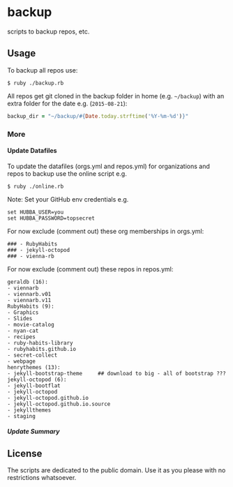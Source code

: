 # backup

scripts to backup repos, etc.



## Usage

To backup all repos use:

```
$ ruby ./backup.rb
```

All repos get git cloned in the backup folder in home (e.g. `~/backup`)
with an extra folder for the date e.g. (`2015-08-21`):

``` ruby
backup_dir = "~/backup/#{Date.today.strftime('%Y-%m-%d')}"
```


### More

#### Update Datafiles

To update the datafiles (orgs.yml and repos.yml) for organizations and repos
to backup use the online script e.g.

```
$ ruby ./online.rb
```

Note: Set your GitHub env credentials e.g.

```
set HUBBA_USER=you
set HUBBA_PASSWORD=topsecret
```

For now exclude (comment out) these org memberships in orgs.yml:

```
### - RubyHabits
### - jekyll-octopod
### - vienna-rb
```

For now exclude (comment out) these repos in repos.yml:

```
geraldb (16):
- viennarb
- viennarb.v01
- viennarb.v11
RubyHabits (9):
- Graphics
- Slides
- movie-catalog
- nyan-cat
- recipes
- ruby-habits-library
- rubyhabits.github.io
- secret-collect
- webpage
henrythemes (13):
- jekyll-bootstrap-theme     ## download to big - all of bootstrap ???
jekyll-octopod (6):
- jekyll-bootflat
- jekyll-octopod
- jekyll-octopod.github.io
- jekyll-octopod.github.io.source
- jekyllthemes
- staging
```

##### Update Summary




## License

The scripts are dedicated to the public domain.
Use it as you please with no restrictions whatsoever.
